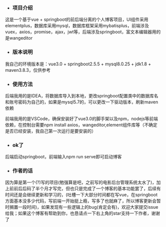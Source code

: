 + ### 项目介绍

这是一个基于vue + springboot的前后端分离的个人博客项目，UI组件采用elementplus，数据库采用mysql，数据库框架采用mybatisplus，前端涉及vuex，axios，promise，ajax，jwt等，后端涉及springboot，富文本编辑器用的是wangeditor

+ ### 版本说明

我自己的环境版本是：vue3.0 + springboot2.5.5 + mysql8.0.25 + jdk1.8 + maven3.8.3，仅供参考

+ ### 使用方法

后端我用的是IDEA，将数据库导入到本地，更改springboot配置类中的数据库名和账号密码为自己的，如果是mysql5.7的，可以更改一下驱动版本，刷新maven依赖

前端我用的是VSCode，确保安装好了vue3.0的脚手架以及npm，nodejs等前端依赖，在控制台需要npm install axios，wangeditor,element组件库等（不确定是否已经安装，我自己第一次运行是要安装的）

+ ### ok了

后端启动springboot，前端输入npm run serve即可启动博客

+ ### 作者的话

因为算是第一个(?)写的项目(勉强算是吧，之前写的电影后台管理系统太水了)，加上前前后后码了半个月才写完，但也只是完成了一个博客的基本功能罢了，后续有时间还是会继续更新和学习的，(吐槽一下大部分时间都在写vue，在springboot方面基本没多少代码，写前端一开始挺上瘾，写多了也就麻了，所以博客更新会暂时搁置一段时间)，如果发现有一些逻辑上的bug(肯定会有)，欢迎大家提交issue给我；如果这个博客有帮助到你，也恳请点一下右上角的star支持一下作者，谢谢了

